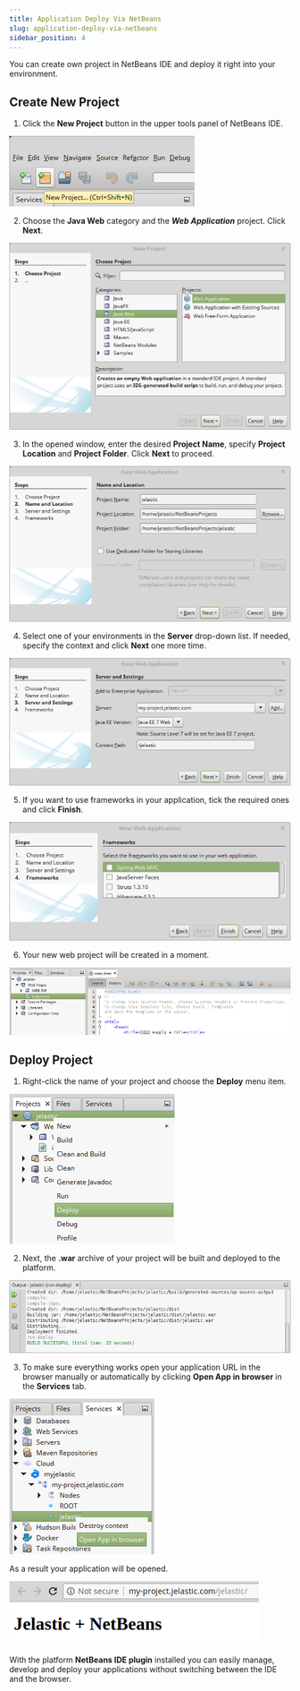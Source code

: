 ```yaml
---
title: Application Deploy Via NetBeans
slug: application-deploy-via-netbeans
sidebar_position: 4
---
```


<!-- ## NetBeans Plugin for Application Deploy -->

You can create own project in NetBeans IDE and deploy it right into your environment.

## Create New Project

1. Click the **New Project** button in the upper tools panel of NetBeans IDE.

<div style={{
    display:'flex',
    justifyContent: 'center',
    margin: '0 0 1rem 0'
}}>

![Locale Dropdown](./img/ApplicationDeployviaNetBeans/01-netbeans-create-new-project.png)

</div>

2. Choose the **Java Web** category and the **_Web Application_** project. Click **Next**.

<div style={{
    display:'flex',
    justifyContent: 'center',
    margin: '0 0 1rem 0'
}}>

![Locale Dropdown](./img/ApplicationDeployviaNetBeans/02-netbeans-create-java-web-application.png)

</div>

3. In the opened window, enter the desired **Project Name**, specify **Project Location** and **Project Folder**. Click **Next** to proceed.

<div style={{
    display:'flex',
    justifyContent: 'center',
    margin: '0 0 1rem 0'
}}>

![Locale Dropdown](./img/ApplicationDeployviaNetBeans/03-netbeans-set-project-name-and-location.png)

</div>

4. Select one of your environments in the **Server** drop-down list. If needed, specify the context and click **Next** one more time.

<div style={{
    display:'flex',
    justifyContent: 'center',
    margin: '0 0 1rem 0'
}}>

![Locale Dropdown](./img/ApplicationDeployviaNetBeans/04-netbeans-project-server-and-settings.png)

</div>

5. If you want to use frameworks in your application, tick the required ones and click **Finish**.

<div style={{
    display:'flex',
    justifyContent: 'center',
    margin: '0 0 1rem 0'
}}>

![Locale Dropdown](./img/ApplicationDeployviaNetBeans/05-netbeans-project-frameworks.png)

</div>

6. Your new web project will be created in a moment.

<div style={{
    display:'flex',
    justifyContent: 'center',
    margin: '0 0 1rem 0'
}}>

![Locale Dropdown](./img/ApplicationDeployviaNetBeans/06--netbeans-new-project-created.png)

</div>

## Deploy Project

1. Right-click the name of your project and choose the **Deploy** menu item.

<div style={{
    display:'flex',
    justifyContent: 'center',
    margin: '0 0 1rem 0'
}}>

![Locale Dropdown](./img/ApplicationDeployviaNetBeans/07-netbeans-deploy-project.png)

</div>

2. Next, the **.war** archive of your project will be built and deployed to the platform.

<div style={{
    display:'flex',
    justifyContent: 'center',
    margin: '0 0 1rem 0'
}}>

![Locale Dropdown](./img/ApplicationDeployviaNetBeans/08-project-build-and-deploy-log.png)

</div>

3. To make sure everything works open your application URL in the browser manually or automatically by clicking **Open App in browser** in the **Services** tab.

<div style={{
    display:'flex',
    justifyContent: 'center',
    margin: '0 0 1rem 0'
}}>

![Locale Dropdown](./img/ApplicationDeployviaNetBeans/09-open-deployed-application-in-browser.png)

</div>

As a result your application will be opened.

<div style={{
    display:'flex',
    justifyContent: 'center',
    margin: '0 0 1rem 0'
}}>

![Locale Dropdown](./img/ApplicationDeployviaNetBeans/10--deployed-project.png)

</div>

With the platform **NetBeans IDE plugin** installed you can easily manage, develop and deploy your applications without switching between the IDE and the browser.

